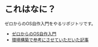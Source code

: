 # これはなに？
ゼロからのOS自作入門をやるリポジトリです。

* [ゼロからのOS自作入門](https://www.amazon.co.jp/dp/4839975868)
* [環境構築で参考にさせていただいた記事](https://zenn.dev/karaage0703/scraps/b2705131673377)
